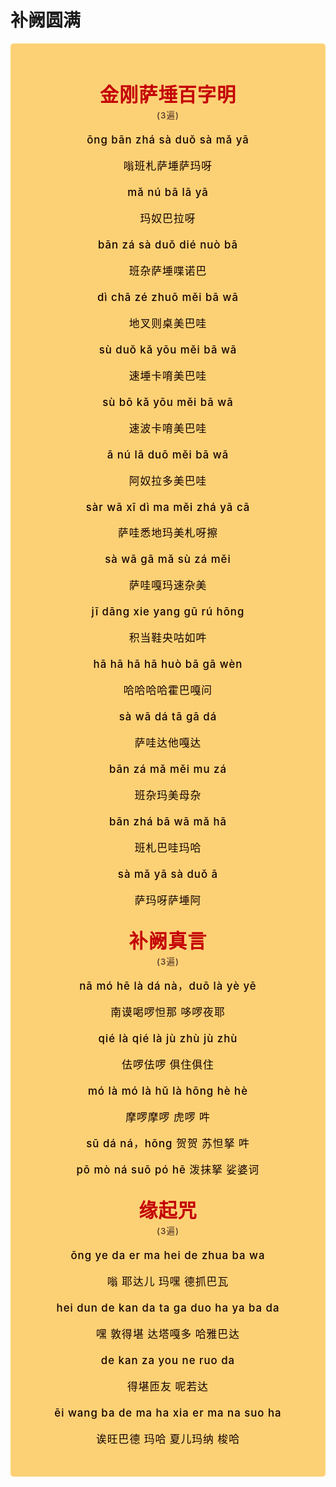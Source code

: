 # 补阙圆满

<!-- <p align="center"><img style="display: block; width: 100%; margin: 0 auto;" src="./img/----.png" alt="no image found"></p> -->

<style>
.vp-doc p {
    margin: 5px 0;
}

.mantra-box {
  margin: 2px 0 !important;
  text-align: center;
  background-color: #FCD175;
  padding: 10px;
  border-radius: 5px;
  font-size: 1.2em;
  line-height: 1.5;
  font-weight: 500;
  color: #140000;
  /* font-family: KaiTi, "楷体", "楷体_GB2312", STKaiti, "华文楷体", serif; */
  letter-spacing: 0.06em;
  padding: 1.8em;
}

.mantra-title {
 text-align: center;
 font-size: 1.8em;
 font-weight: 1000;
 color: #C40007;
 margin-top: 30px;
 margin-bottom: 10px;
}

.mantra-space {
 height: 0.8em;
}

.mantra-times {
 color: #513027;
 font-size: 0.8em;
 margin-top: -0.8em;
 margin-bottom: 0.8em;
}

.mantra-important {
 color: #6F2AA9;
}
</style>



<div class="mantra-box">
<div class="mantra-title">
金刚萨埵百字明
</div>

<div class="mantra-times">(3遍)</div>


ōng bān zhá sà duǒ sà mǎ yā

嗡班札萨埵萨玛呀

mǎ nú bā lā yā

玛奴巴拉呀

bān zá sà duǒ dié nuò bā

班杂萨埵喋诺巴

dì chā zé zhuō měi bā wā

地叉则桌美巴哇

sù duǒ kǎ yōu měi bā wā

速埵卡唷美巴哇

sù bō kǎ yōu měi bā wā

速波卡唷美巴哇

ā nú lā duō měi bā wā

阿奴拉多美巴哇

sàr wā xī dì ma měi zhá yā cā

萨哇悉地玛美札呀擦

sà wā gā mǎ sù zá měi

萨哇嘎玛速杂美

jī dāng xie yang gū rú hōng

积当鞋央咕如吽

hā hā hā hā huò bā gā wèn

哈哈哈哈霍巴嘎问

sà wā dá tā gā dá

萨哇达他嘎达

bān zá mǎ měi mu zá

班杂玛美母杂

bān zhá bā wā mǎ hā

班札巴哇玛哈

sà mǎ yā sà duǒ ā

萨玛呀萨埵阿


<div class="mantra-title">
补阙真言
</div>
<div class="mantra-times">(3遍)</div>

nā mó hē là dá nà，duō là yè yē

南谟喝啰怛那 哆啰夜耶

qié là qié là jù zhù jù zhù

佉啰佉啰 俱住俱住 

mó là mó là hǔ là hōng hè hè

摩啰摩啰 虎啰 吽

sū dá ná，hōng
贺贺 苏怛拏 吽

pō mò ná suō pó hē
泼抹拏 娑婆诃


<div class="mantra-title">
缘起咒
</div>

<div class="mantra-times">(3遍)</div>

ōng ye da er ma hei de zhua ba wa

嗡 耶达儿 玛嘿 德抓巴瓦

hei dun de kan da ta ga duo ha ya ba da

嘿 敦得堪 达塔嘎多 哈雅巴达

de kan za you ne ruo da

得堪匝友 呢若达

ēi wang ba de ma ha xia er ma na suo ha

诶旺巴德 玛哈 夏儿玛纳 梭哈

</div>